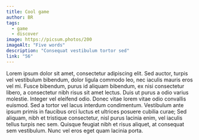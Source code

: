 ```yaml
---
title: Cool game
author: BR
tags:
  - game
  - discover
image: https://picsum.photos/200
imageAlt: "Five words"
description: "Consequat vestibulum tortor sed"
link: "56"
---
```


Lorem ipsum dolor sit amet, consectetur adipiscing elit. Sed auctor, turpis vel vestibulum bibendum, dolor ligula commodo leo, nec iaculis mauris eros vel mi. Fusce bibendum, purus id aliquam bibendum, ex nisi consectetur libero, a consectetur nibh risus sit amet lectus. Duis ut purus a odio varius molestie. Integer vel eleifend odio. Donec vitae lorem vitae odio convallis euismod. Sed a tortor vel lacus interdum condimentum. Vestibulum ante ipsum primis in faucibus orci luctus et ultrices posuere cubilia curae; Sed aliquam, nibh et tristique consectetur, nisl purus lacinia enim, vel iaculis tellus turpis nec sem. Quisque feugiat nibh et risus aliquet, at consequat sem vestibulum. Nunc vel eros eget quam lacinia porta.